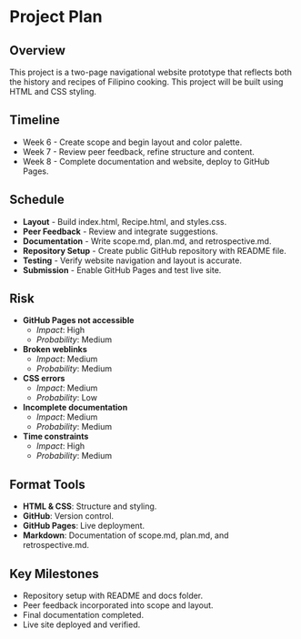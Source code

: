 # Project Plan

## Overview
This project is a two-page navigational website prototype that reflects both the history and recipes of Filipino cooking. This project will be built using HTML and CSS styling.

## Timeline
- Week 6 - Create scope and begin layout and color palette.
- Week 7 - Review peer feedback, refine structure and content.
- Week 8 - Complete documentation and website, deploy to GitHub Pages.

## Schedule
- **Layout** - Build index.html, Recipe.html, and styles.css.
- **Peer Feedback** - Review and integrate suggestions.
- **Documentation** - Write scope.md, plan.md, and retrospective.md.
- **Repository Setup** - Create public GitHub repository with README file.
- **Testing** - Verify website navigation and layout is accurate.
- **Submission** - Enable GitHub Pages and test live site.

## Risk
- **GitHub Pages not accessible**
  - *Impact*: High
  - *Probability*: Medium
- **Broken weblinks**
  - *Impact*: Medium
  - *Probability*: Medium
- **CSS errors**
  - *Impact*: Medium
  - *Probability*: Low
- **Incomplete documentation**
  - *Impact*: Medium
  - *Probability*: Medium
 - **Time constraints**
   - *Impact*: High
   - *Probability*: Medium

## Format Tools
- **HTML & CSS**: Structure and styling.
- **GitHub**: Version control.
- **GitHub Pages**: Live deployment.
- **Markdown**: Documentation of scope.md, plan.md, and retrospective.md.

## Key Milestones
- Repository setup with README and docs folder.
- Peer feedback incorporated into scope and layout.
- Final documentation completed.
- Live site deployed and verified.